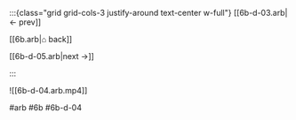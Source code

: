 :::{class="grid grid-cols-3 justify-around text-center w-full"}
[[6b-d-03.arb|← prev]]

[[6b.arb|⌂ back]]

[[6b-d-05.arb|next →]]

:::

![[6b-d-04.arb.mp4]]

#arb #6b #6b-d-04

